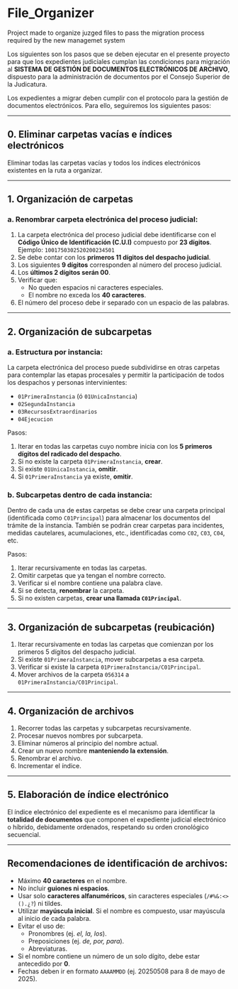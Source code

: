 # File_Organizer
Project made to organize juzged files to pass the migration process required by the new managemet system

Los siguientes son los pasos que se deben ejecutar en el presente proyecto para que los expedientes judiciales cumplan las condiciones para migración al **SISTEMA DE GESTIÓN DE DOCUMENTOS ELECTRÓNICOS DE ARCHIVO**, dispuesto para la administración de documentos por el Consejo Superior de la Judicatura.

Los expedientes a migrar deben cumplir con el protocolo para la gestión de documentos electrónicos. Para ello, seguiremos los siguientes pasos:

---

## 0. Eliminar carpetas vacías e índices electrónicos

Eliminar todas las carpetas vacías y todos los índices electrónicos existentes en la ruta a organizar.

---

## 1. Organización de carpetas

### a. Renombrar carpeta electrónica del proceso judicial:

1. La carpeta electrónica del proceso judicial debe identificarse con el **Código Único de Identificación (C.U.I)** compuesto por **23 dígitos**.  
   Ejemplo: `1001750302520200234501`
2. Se debe contar con los **primeros 11 dígitos del despacho judicial**.
3. Los siguientes **9 dígitos** corresponden al número del proceso judicial.
4. Los **últimos 2 dígitos serán 00**.
5. Verificar que:
   - No queden espacios ni caracteres especiales.
   - El nombre no exceda los **40 caracteres**.
6. El número del proceso debe ir separado con un espacio de las palabras.

---

## 2. Organización de subcarpetas

### a. Estructura por instancia:

La carpeta electrónica del proceso puede subdividirse en otras carpetas para contemplar las etapas procesales y permitir la participación de todos los despachos y personas intervinientes:

- `01PrimeraInstancia` (ó `01UnicaInstancia`)
- `02SegundaInstancia`
- `03RecursosExtraordinarios`
- `04Ejecucion`

Pasos:

1. Iterar en todas las carpetas cuyo nombre inicia con los **5 primeros dígitos del radicado del despacho**.
2. Si no existe la carpeta `01PrimeraInstancia`, **crear**.
3. Si existe `01UnicaInstancia`, **omitir**.
4. Si `01PrimeraInstancia` ya existe, **omitir**.

### b. Subcarpetas dentro de cada instancia:

Dentro de cada una de estas carpetas se debe crear una carpeta principal (identificada como `C01Principal`) para almacenar los documentos del trámite de la instancia. También se podrán crear carpetas para incidentes, medidas cautelares, acumulaciones, etc., identificadas como `C02`, `C03`, `C04`, etc.

Pasos:

1. Iterar recursivamente en todas las carpetas.
2. Omitir carpetas que ya tengan el nombre correcto.
3. Verificar si el nombre contiene una palabra clave.
4. Si se detecta, **renombrar** la carpeta.
5. Si no existen carpetas, **crear una llamada `C01Principal`**.

---

## 3. Organización de subcarpetas (reubicación)

1. Iterar recursivamente en todas las carpetas que comienzan por los primeros 5 dígitos del despacho judicial.
2. Si existe `01PrimeraInstancia`, mover subcarpetas a esa carpeta.
3. Verificar si existe la carpeta `01PrimeraInstancia/C01Principal`.
4. Mover archivos de la carpeta `056314` a `01PrimeraInstancia/C01Principal`.

---

## 4. Organización de archivos

1. Recorrer todas las carpetas y subcarpetas recursivamente.
2. Procesar nuevos nombres por subcarpeta.
3. Eliminar números al principio del nombre actual.
4. Crear un nuevo nombre **manteniendo la extensión**.
5. Renombrar el archivo.
6. Incrementar el índice.

---

## 5. Elaboración de índice electrónico

El índice electrónico del expediente es el mecanismo para identificar la **totalidad de documentos** que componen el expediente judicial electrónico o híbrido, debidamente ordenados, respetando su orden cronológico secuencial.

---

## Recomendaciones de identificación de archivos:

- Máximo **40 caracteres** en el nombre.
- No incluir **guiones ni espacios**.
- Usar solo **caracteres alfanuméricos**, sin caracteres especiales (`/#%&:<>().¿?`) ni tildes.
- Utilizar **mayúscula inicial**. Si el nombre es compuesto, usar mayúscula al inicio de cada palabra.
- Evitar el uso de:
  - Pronombres (ej. *el, la, los*).
  - Preposiciones (ej. *de, por, para*).
  - Abreviaturas.
- Si el nombre contiene un número de un solo dígito, debe estar antecedido por **0**.
- Fechas deben ir en formato `AAAAMMDD` (ej. 20250508 para 8 de mayo de 2025).



